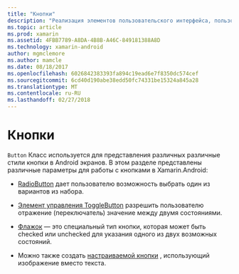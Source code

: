 ```yaml
---
title: "Кнопки"
description: "Реализация элементов пользовательского интерфейса, пользователь нажимает кнопку, чтобы выполнить действие"
ms.topic: article
ms.prod: xamarin
ms.assetid: 4FBB7789-A8DA-4B8B-A46C-849181388A8D
ms.technology: xamarin-android
author: mgmclemore
ms.author: mamcle
ms.date: 08/18/2017
ms.openlocfilehash: 6026842383393fa894c19ead6e7f8350dc574cef
ms.sourcegitcommit: 6cd40d190abe38edd50fc74331be15324a845a28
ms.translationtype: MT
ms.contentlocale: ru-RU
ms.lasthandoff: 02/27/2018
---
```

# <a name="buttons"></a>Кнопки

`Button` Класс используется для представления различных различные стили кнопки в Android экранов. В этом разделе представлены различные параметры для работы с кнопками в Xamarin.Android:

-   [RadioButton](~/android/user-interface/controls/buttons/radio-button.md) дает пользователю возможность выбрать один из вариантов из набора.

-   [Элемент управления ToggleButton](~/android/user-interface/controls/buttons/toggle-button.md) разрешить пользователю отражение (переключатель) значение между двумя состояниями.

-   [Флажок](~/android/user-interface/controls/buttons/check-box.md) — это специальный тип кнопки, которая может быть checked или unchecked для указания одного из двух возможных состояний.

-   Можно также создать [настраиваемой кнопки](~/android/user-interface/controls/buttons/custom-button.md) , использующий изображение вместо текста.
